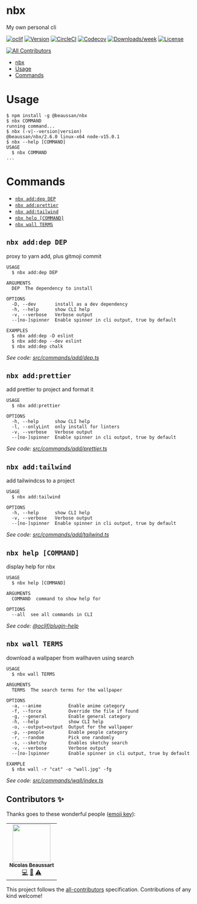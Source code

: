 # nbx

My own personal cli

[![oclif](https://img.shields.io/badge/cli-oclif-brightgreen.svg)](https://oclif.io)
[![Version](https://img.shields.io/npm/v/@beaussan/nbx.svg)](https://npmjs.org/package/@beaussan/nbx)
[![CircleCI](https://circleci.com/gh/beaussan/nbx/tree/master.svg?style=shield)](https://circleci.com/gh/beaussan/nbx/tree/master)
[![Codecov](https://codecov.io/gh/beaussan/nbx/branch/master/graph/badge.svg)](https://codecov.io/gh/beaussan/nbx)
[![Downloads/week](https://img.shields.io/npm/dw/@beaussan/nbx.svg)](https://npmjs.org/package/@beaussan/nbx)
[![License](https://img.shields.io/npm/l/@beaussan/nbx.svg)](https://github.com/beaussan/nbx/blob/master/package.json)

<!-- ALL-CONTRIBUTORS-BADGE:START - Do not remove or modify this section -->

[![All Contributors](https://img.shields.io/badge/all_contributors-1-orange.svg?style=shield)](#contributors-)

<!-- ALL-CONTRIBUTORS-BADGE:END -->

<!-- toc -->
* [nbx](#nbx)
* [Usage](#usage)
* [Commands](#commands)
<!-- tocstop -->

# Usage

<!-- usage -->
```sh-session
$ npm install -g @beaussan/nbx
$ nbx COMMAND
running command...
$ nbx (-v|--version|version)
@beaussan/nbx/2.6.0 linux-x64 node-v15.0.1
$ nbx --help [COMMAND]
USAGE
  $ nbx COMMAND
...
```
<!-- usagestop -->

# Commands

<!-- commands -->
* [`nbx add:dep DEP`](#nbx-adddep-dep)
* [`nbx add:prettier`](#nbx-addprettier)
* [`nbx add:tailwind`](#nbx-addtailwind)
* [`nbx help [COMMAND]`](#nbx-help-command)
* [`nbx wall TERMS`](#nbx-wall-terms)

## `nbx add:dep DEP`

proxy to yarn add, plus gitmoji commit

```
USAGE
  $ nbx add:dep DEP

ARGUMENTS
  DEP  The dependency to install

OPTIONS
  -D, --dev       install as a dev dependency
  -h, --help      show CLI help
  -v, --verbose   Verbose output
  --[no-]spinner  Enable spinner in cli output, true by default

EXAMPLES
  $ nbx add:dep -D eslint
  $ nbx add:dep --dev eslint
  $ nbx add:dep chalk
```

_See code: [src/commands/add/dep.ts](https://github.com/beaussan/nbx/blob/v2.6.0/src/commands/add/dep.ts)_

## `nbx add:prettier`

add prettier to project and format it

```
USAGE
  $ nbx add:prettier

OPTIONS
  -h, --help      show CLI help
  -l, --onlyLint  only install for linters
  -v, --verbose   Verbose output
  --[no-]spinner  Enable spinner in cli output, true by default
```

_See code: [src/commands/add/prettier.ts](https://github.com/beaussan/nbx/blob/v2.6.0/src/commands/add/prettier.ts)_

## `nbx add:tailwind`

add tailwindcss to a project

```
USAGE
  $ nbx add:tailwind

OPTIONS
  -h, --help      show CLI help
  -v, --verbose   Verbose output
  --[no-]spinner  Enable spinner in cli output, true by default
```

_See code: [src/commands/add/tailwind.ts](https://github.com/beaussan/nbx/blob/v2.6.0/src/commands/add/tailwind.ts)_

## `nbx help [COMMAND]`

display help for nbx

```
USAGE
  $ nbx help [COMMAND]

ARGUMENTS
  COMMAND  command to show help for

OPTIONS
  --all  see all commands in CLI
```

_See code: [@oclif/plugin-help](https://github.com/oclif/plugin-help/blob/v3.2.0/src/commands/help.ts)_

## `nbx wall TERMS`

download a wallpaper from wallhaven using search

```
USAGE
  $ nbx wall TERMS

ARGUMENTS
  TERMS  The search terms for the wallpaper

OPTIONS
  -a, --anime          Enable anime category
  -f, --force          Override the file if found
  -g, --general        Enable general category
  -h, --help           show CLI help
  -o, --output=output  Output for the wallpaper
  -p, --people         Enable people category
  -r, --random         Pick one randomly
  -s, --sketchy        Enables sketchy search
  -v, --verbose        Verbose output
  --[no-]spinner       Enable spinner in cli output, true by default

EXAMPLE
  $ nbx wall -r "cat" -o "wall.jpg" -fg
```

_See code: [src/commands/wall/index.ts](https://github.com/beaussan/nbx/blob/v2.6.0/src/commands/wall/index.ts)_
<!-- commandsstop -->

## Contributors ✨

Thanks goes to these wonderful people ([emoji key](https://allcontributors.org/docs/en/emoji-key)):

<!-- ALL-CONTRIBUTORS-LIST:START - Do not remove or modify this section -->
<!-- prettier-ignore-start -->
<!-- markdownlint-disable -->
<table>
  <tr>
    <td align="center"><a href="https://github.com/beaussan"><img src="https://avatars0.githubusercontent.com/u/7281023?v=4" width="100px;" alt=""/><br /><sub><b>Nicolas Beaussart</b></sub></a><br /><a href="https://github.com/beaussan/nbx/commits?author=beaussan" title="Code">💻</a> <a href="#ideas-beaussan" title="Ideas, Planning, & Feedback">🤔</a> <a href="https://github.com/beaussan/nbx/commits?author=beaussan" title="Tests">⚠️</a></td>
  </tr>
</table>

<!-- markdownlint-enable -->
<!-- prettier-ignore-end -->

<!-- ALL-CONTRIBUTORS-LIST:END -->

This project follows the [all-contributors](https://github.com/all-contributors/all-contributors) specification. Contributions of any kind welcome!
